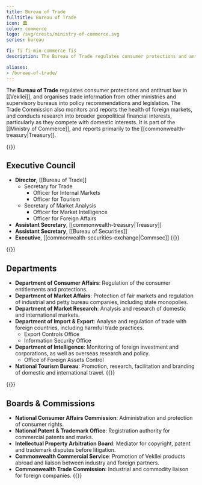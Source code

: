 ```yaml
---
title: Bureau of Trade
fulltitle: Bureau of Trade
icon: 🏛️
color: commerce
logo: /svg/crests/ministry-of-commerce.svg
series: bureau

fi: fi fi-min-commerce fis
description: The Bureau of Trade regulates consumer protections and antitrust law for the Ministry of Commerce, and conducts domestic and international market analysis.

aliases:
- /bureau-of-trade/
---
```

The <span class="fi fi-min-commerce fis"></span> **Bureau of Trade** regulates consumer protections and antitrust law in [[Vekllei]], and organises trade information from other ministries and supervisory bureaus into policy recommendations and legislation. The Trade Commission also monitors and reports the health of foreign markets, and conducts research into broader geopolitical financial interests, particularly as they compete with domestic interests. It is part of the [[Ministry of Commerce]], and reports primarily to the [[commonwealth-treasury|Treasury]].

{{<note>}}
## Executive Council

* **Director**, [[Bureau of Trade]]
	* Secretary for Trade
		* Officer for Internal Markets
		* Officer for Tourism
	* Secretary of Market Analysis
		* Officer for Market Intelligence
		* Officer for Foreign Affairs
* **Assistant Secretary**, [[commonwealth-treasury|Treasury]]
* **Assistant Secretary**, [[Bureau of Securities]]
* **Executive**, [[commonwealth-securities-exchange|Commsec]]
{{</note>}}

{{<note>}}
## Departments

* **Department of Consumer Affairs**: Regulation of the consumer entitlements and protections.
* **Department of Market Affairs**: Protection of fair markets and regulation of industrial and petty bureau companies, including state monopolies.
* **Department of Market Research**: Analysis and research of domestic and international markets.
* **Department of Import & Export**: Analyse and regulation of trade with foreign countries, including harmful trade practices.
	* Export Controls Office
	* Information Security Office
* **Department of Intelligence**: Monitoring of foreign investment and corporations, as well as overseas research and policy.
	* Office of Foreign Assets Control
* **National Tourism Bureau**: Promotion, research, facilitation and branding of domestic and international travel.
{{</note>}}

{{<note>}}
## Boards & Commissions

* **National Consumer Affairs Commission**: Administration and protection of consumer rights.
* **National Patent & Trademark Office**: Registration authority for commercial patents and marks.
* **Intellectual Property Arbitration Board**: Mediator for copyright, patent and trademark disputes before litigation.
* **Commonwealth Commercial Service**: Promotion of Vekllei products abroad and liaison between industry and foreign partners.
* **Commonwealth Trade Commission**: Industrial and commodity liaison for foreign companies.
{{</note>}}